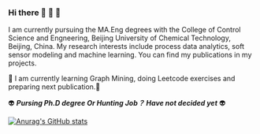 ### Hi there 👋 :koala: :cow2:

  I am currently pursuing the MA.Eng degrees with the College of Control Science and Engneering, Beijing University of Chemical Technology, Beijing, China. My research interests include  process data analytics, soft sensor modeling and machine learning. You can find my publications in my projects. 
 
:palm_tree: I am currently learning Graph Mining, doing Leetcode exercises and preparing next publication.:palm_tree:
 
:alien: ***Pursing Ph.D degree Or Hunting Job？ Have not decided yet*** :alien:


[![Anurag's GitHub stats](https://github-readme-stats.vercel.app/api?username=YuAn-06)](https://github.com/anuraghazra/github-readme-stats)


<!--
**YuAn-06/YuAn-06** is a ✨ _special_ ✨ repository because its `README.md` (this file) appears on your GitHub profile.

Here are some ideas to get you started:

- 🔭 I’m currently working on ...
- 🌱 I’m currently learning ...
- 👯 I’m looking to collaborate on ...
- 🤔 I’m looking for help with ...
- 💬 Ask me about ...
- 📫 How to reach me: ...
- 😄 Pronouns: ...
- ⚡ Fun fact: ...
-->
